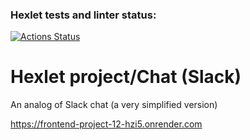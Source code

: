 ### Hexlet tests and linter status:
[![Actions Status](https://github.com/GromoZeus/frontend-project-12/actions/workflows/hexlet-check.yml/badge.svg)](https://github.com/GromoZeus/frontend-project-12/actions)

# Hexlet project/Chat (Slack)
An analog of Slack chat (a very simplified version)

https://frontend-project-12-hzi5.onrender.com